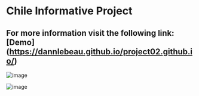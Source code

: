 # Chile Informative Project
## For more information visit the following link: [Demo] (https://dannlebeau.github.io/project02.github.io/)

![image](https://github.com/dannlebeau/project02.github.io/assets/132018100/2b47857f-bc70-4306-b5b5-ac3af377cf40)

![image](https://github.com/dannlebeau/project02.github.io/assets/132018100/21d88e72-e777-43c2-8ab0-5d1680d9fbfb)

